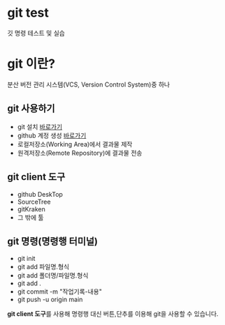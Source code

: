 # git test
깃 명령 테스트 및 실습

# git 이란?
분산 버전 관리 시스템(VCS, Version Control System)중 하나

## git 사용하기
- git 설치 [바로가기](https://git-scm.com)
- github 계정 생성 [바로가기](https://github.com)
- 로컬저장소(Working Area)에서 결과물 제작
- 원격저장소(Remote Repository)에 결과물 전송

## git client 도구
- github DeskTop
- SourceTree
- gitKraken
- 그 밖에 툴

## git 명령(명령행 터미널)
- git init
- git add 파일명.형식
- git add 폴더명/파일명.형식
- git add .
- git commit -m "작업기록-내용"
- git push -u origin main

**git client 도구**를 사용해 명령행 대신 버튼,단추를 이용해 git을 사용할 수 있습니다.